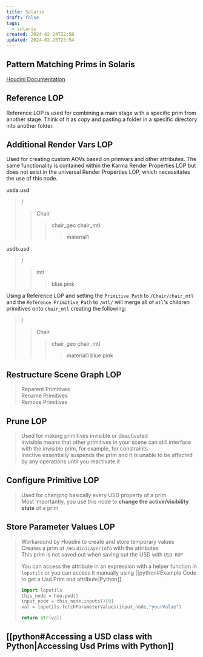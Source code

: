 ```yaml
---
title: Solaris
draft: false
tags:
  - solaris
created: 2024-02-24T22:50
updated: 2024-02-25T23:54
---
```

## Pattern Matching Prims in Solaris
[Houdini Documentation](https://www.sidefx.com/docs/houdini/solaris/pattern.html)

## Reference LOP
Reference LOP is used for combining a main stage with a specific prim from another stage. Think of it as copy and pasting a folder in a specific directory into another folder.

## Additional Render Vars LOP
Used for creating custom AOVs based on primvars and other attributes. The same functionality is contained within the Karma Render Properties LOP but does not exist in the universal Render Properties LOP, which necessitates the use of this node.

usda.usd
>/ 
>>Chair 
>>>chair_geo 
>>>chair_mtl 
>>>>material1 

usdb.usd
>/
>>mtl 
>>>blue 
>>>pink 

Using a Reference LOP and setting the `Primitive Path` to `/Chair/chair_mtl` and the `Reference Primitive Path` to `/mtl/` will merge all of `mtl`'s children primitives onto `chair_mtl` creating the following:
>/
>>Chair
>>>chair_geo
>>>chair_mtl
>>>>material1 
>>>>blue 
>>>>pink 

## Restructure Scene Graph LOP
>Reparent Primitives  
>Rename Primitives  
>Remove Primitives  

## Prune LOP
>Used for making primitives invisible or deactivated  
>Invisible means that other primitives in your scene can still interface with the invisible prim, for example, for constraints  
>Inactive essentially suspends the prim and it is unable to be affected by any operations until you reactivate it  

## Configure Primitive LOP
>Used for changing basically every USD property of a prim  
>Most importantly, you use this node to **change the active/visibility state** of a prim  

## Store Parameter Values LOP
 >Workaround by Houdini to create and store temporary values  
 >Creates a prim at `/HoudiniLayerInfo` with the attributes  
 >This prim is not saved out when saving out the USD with `USD ROP` 
 >
 >You can access the attribute in an expression with a helper function in `loputils` or you can access it manually using [[python#Example Code to get a Usd.Prim and attribute|Python]].
 >```python
>import loputils
>this_node = hou.pwd()
>input_node = this_node.inputs()[0]
>val = loputils.fetchParameterValues(input_node,"yourValue")
>
>return str(val)
 >```



## [[python#Accessing a USD class with Python|Accessing Usd Prims with Python]]
